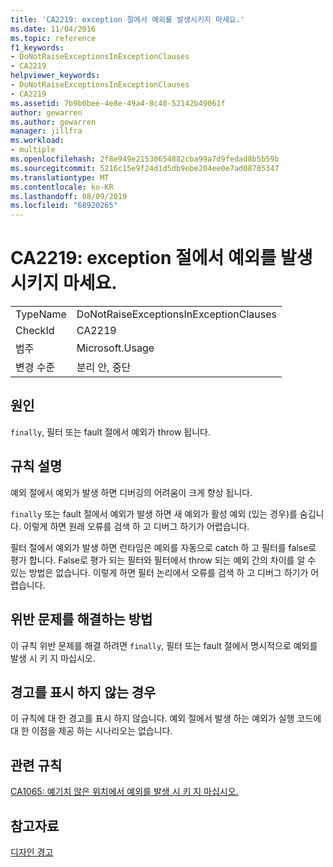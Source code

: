 ```yaml
---
title: 'CA2219: exception 절에서 예외를 발생시키지 마세요.'
ms.date: 11/04/2016
ms.topic: reference
f1_keywords:
- DoNotRaiseExceptionsInExceptionClauses
- CA2219
helpviewer_keywords:
- DoNotRaiseExceptionsInExceptionClauses
- CA2219
ms.assetid: 7b9b0bee-4e8e-49a4-8c40-52142b49061f
author: gewarren
ms.author: gewarren
manager: jillfra
ms.workload:
- multiple
ms.openlocfilehash: 2f8e949e21530654882cba99a7d9fedad8b5b59b
ms.sourcegitcommit: 5216c15e9f24d1d5db9ebe204ee0e7ad08705347
ms.translationtype: MT
ms.contentlocale: ko-KR
ms.lasthandoff: 08/09/2019
ms.locfileid: "68920265"
---
```

# <a name="ca2219-do-not-raise-exceptions-in-exception-clauses"></a>CA2219: exception 절에서 예외를 발생시키지 마세요.

|||
|-|-|
|TypeName|DoNotRaiseExceptionsInExceptionClauses|
|CheckId|CA2219|
|범주|Microsoft.Usage|
|변경 수준|분리 안, 중단|

## <a name="cause"></a>원인
`finally`, 필터 또는 fault 절에서 예외가 throw 됩니다.

## <a name="rule-description"></a>규칙 설명
예외 절에서 예외가 발생 하면 디버깅의 어려움이 크게 향상 됩니다.

`finally` 또는 fault 절에서 예외가 발생 하면 새 예외가 활성 예외 (있는 경우)를 숨깁니다. 이렇게 하면 원래 오류를 검색 하 고 디버그 하기가 어렵습니다.

필터 절에서 예외가 발생 하면 런타임은 예외를 자동으로 catch 하 고 필터를 false로 평가 합니다. False로 평가 되는 필터와 필터에서 throw 되는 예외 간의 차이를 알 수 있는 방법은 없습니다. 이렇게 하면 필터 논리에서 오류를 검색 하 고 디버그 하기가 어렵습니다.

## <a name="how-to-fix-violations"></a>위반 문제를 해결하는 방법
이 규칙 위반 문제를 해결 하려면 `finally`, 필터 또는 fault 절에서 명시적으로 예외를 발생 시 키 지 마십시오.

## <a name="when-to-suppress-warnings"></a>경고를 표시 하지 않는 경우
이 규칙에 대 한 경고를 표시 하지 않습니다. 예외 절에서 발생 하는 예외가 실행 코드에 대 한 이점을 제공 하는 시나리오는 없습니다.

## <a name="related-rules"></a>관련 규칙
[CA1065: 예기치 않은 위치에서 예외를 발생 시 키 지 마십시오.](../code-quality/ca1065-do-not-raise-exceptions-in-unexpected-locations.md)

## <a name="see-also"></a>참고자료
[디자인 경고](../code-quality/design-warnings.md)